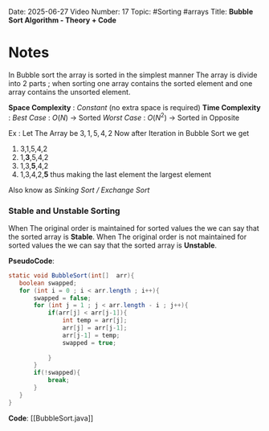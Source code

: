Date: 2025-06-27
Video Number: 17
Topic: #Sorting #arrays 
Title: **Bubble Sort Algorithm - Theory + Code**

# Notes

In Bubble sort the array is sorted in the simplest manner 
The array is divide into 2 parts ; when sorting one array contains the sorted element and one array contains the unsorted element.

**Space Complexity** : $Constant$ (no extra space is required)
**Time Complexity** : *Best Case* : $O(N)$   -> Sorted
				*Worst Case* : $O(N^2)$  -> Sorted in Opposite

Ex : 
Let The Array be  $3,1,5,4,2$ 
Now after Iteration in Bubble Sort we get
1. 3,1,5,4,2
2. 1,**3**,5,4,2
3. 1,3,**5**,4,2
4. 1,3,4,2,**5**
thus making the last element the largest element


Also know as *Sinking Sort / Exchange Sort*

### Stable and Unstable Sorting 

When The original order is maintained for sorted values the we can say that the sorted array is **Stable**.
When The original order is not maintained for sorted values the we can say that the sorted array is **Unstable**. 

**PseudoCode**:

```java
static void BubbleSort(int[]  arr){  
   boolean swapped;  
   for (int i = 0 ; i < arr.length ; i++){  
       swapped = false;  
       for (int j = 1 ; j < arr.length - i ; j++){  
           if(arr[j] < arr[j-1]){  
               int temp = arr[j];  
               arr[j] = arr[j-1];  
               arr[j-1] = temp;  
               swapped = true;  
  
           }  
       }  
       if(!swapped){  
           break;  
       }  
   }  
}
```


**Code**: 
[[BubbleSort.java]]

